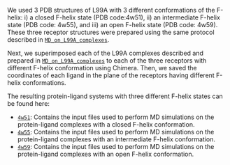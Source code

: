 We used 3 PDB structures of L99A with 3 different conformations of the F-helix: i) a closed F-helix state (PDB code:4w51), ii) an intermediate F-helix state (PDB code: 4w55), and iii) an open F-helix state (PDB code: 4w59). These three receptor structures were prepared using the same protocol described in [`MD_on_L99A_complexes`](../MD_on_L99A_complexes).

Next, we superimposed each of the L99A complexes described and prepared in [`MD_on_L99A_complexes`](../MD_on_L99A_complexes) to each of the three receptors with different F-helix conformation using Chimera. Then, we saved the coordinates of each ligand in the plane of the receptors having different F-helix conformations.

The resulting protein-ligand systems with three different F-helix states can be found here:

- [`4w51`](4w51): Contains the input files used to perform MD simulations on the protein-ligand complexes with a closed F-helix conformation.
- [`4w55`](4w55): Contains the input files used to perform MD simulations on the protein-ligand complexes with an intermediate F-helix conformation.
- [`4w59`](4w59): Contains the input files used to perform MD simulations on the protein-ligand complexes with an open F-helix conformation.

